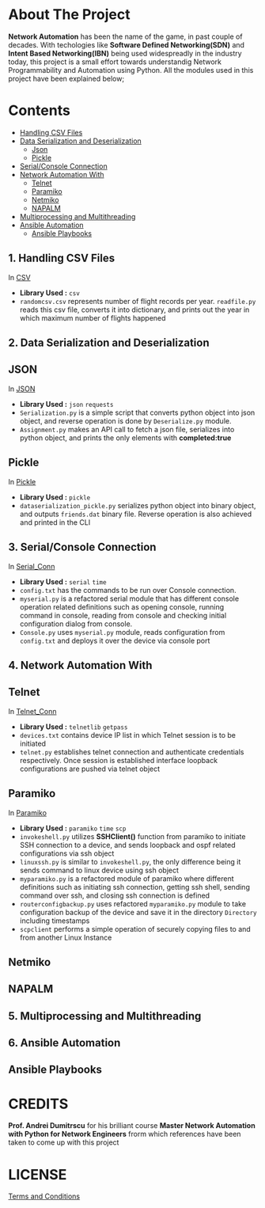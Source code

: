 # About The Project
**Network Automation** has been the name of the game, in past couple of decades. With techologies like **Software Defined Networking(SDN)** and **Intent Based Networking(IBN)** being used widespreadly in the industry today, this project is a small effort towards understandig Network Programmability and Automation using Python. All the modules used in this project have been explained below;

# Contents
* [Handling CSV Files](#1-handling-csv-files)
* [Data Serialization and Deserialization](#2-data-serialization-and-deserialization)
    * [Json](#json)
    * [Pickle](#pickle)
* [Serial/Console Connection](#3-serialconsole-connection)
* [Network Automation With](#4-network-automation-with)
    * [Telnet](#telnet)
    * [Paramiko](#paramiko)
    * [Netmiko](#netmiko)
    * [NAPALM](#napalm)
* [Multiprocessing and Multithreading](#5-multiprocessing-and-multithreading)
* [Ansible Automation](#6-ansible-automation)
    * [Ansible Playbooks](#ansible-playbooks)

## 1. Handling CSV Files
In [CSV](https://github.com/sapkotajeevan/pynetwork-automation/tree/master/CSV)
   * **Library Used :** `csv`
   * `randomcsv.csv` represents number of flight records per year. `readfile.py` reads this csv file, converts it into dictionary, and prints out the year in which maximum number of flights happened
## 2. Data Serialization and Deserialization
## JSON
In [JSON](https://github.com/sapkotajeevan/pynetwork-automation/tree/master/JSON)
   * **Library Used :** `json` `requests`
   * `Serialization.py` is a simple script that converts python object into json object, and reverse operation is done by `Deserialize.py` module.
   * `Assignment.py` makes an API call to fetch a json file, serializes into python object, and prints the only elements with **completed:true**
## Pickle
In [Pickle](https://github.com/sapkotajeevan/pynetwork-automation/tree/master/Pickle)
   * **Library Used :** `pickle`
   * `dataserialization_pickle.py` serializes python object into binary object, and outputs `friends.dat` binary file. Reverse operation is also achieved and printed in the CLI
## 3. Serial/Console Connection
In [Serial_Conn](https://github.com/sapkotajeevan/pynetwork-automation/tree/master/Serial_Conn)
   * **Library Used :** `serial` `time`
   * `config.txt` has the commands to be run over Console connection.
   * `myserial.py` is a refactored serial module that has different console operation related definitions such as opening console, running command in console, reading from console and checking initial configuration dialog from console.
   * `Console.py` uses `myserial.py` module, reads configuration from `config.txt` and deploys it over the device via console port
## 4. Network Automation With
## Telnet
In [Telnet_Conn](https://github.com/sapkotajeevan/pynetwork-automation/tree/master/Telnet_Conn)
   * **Library Used :** `telnetlib` `getpass`
   * `devices.txt` contains device IP list in which Telnet session is to be initiated
   * `telnet.py` establishes telnet connection and authenticate credentials respectively. Once session is established interface loopback configurations are pushed via telnet object
## Paramiko
In [Paramiko](https://github.com/sapkotajeevan/pynetwork-automation/tree/master/Paramiko)
   * **Library Used :** `paramiko` `time` `scp`
   * `invokeshell.py` utilizes **SSHClient()** function from paramiko to initiate SSH connection to a device, and sends loopback and ospf related configurations via ssh object
   * `linuxssh.py` is similar to `invokeshell.py`, the only difference being it sends command to linux device using ssh object
   * `myparamiko.py` is a refactored module of paramiko where different definitions such as initiating ssh connection, getting ssh shell, sending command over ssh, and closing ssh connection is defined
   * `routerconfigbackup.py` uses refactored `myparamiko.py` module to take configuration backup of the device and save it in the directory `Directory` including timestamps
   * `scpclient` performs a simple operation of securely copying files to and from another Linux Instance
## Netmiko
## NAPALM
## 5. Multiprocessing and Multithreading
## 6. Ansible Automation
## Ansible Playbooks


# CREDITS
**Prof. Andrei Dumitrscu** for his brilliant course **Master Network Automation with Python for Network Engineers** frorm which references have been taken to come up with this project

# LICENSE
[Terms and Conditions](https://github.com/sapkotajeevan/pynetwork-automation/blob/master/LICENSE)
